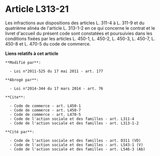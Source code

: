 # Article L313-21

Les infractions aux dispositions des articles L. 311-4 à L. 311-9 et du quatrième alinéa de l'article L. 313-1-2 en ce qui
concerne le contrat et le livret d'accueil du présent code sont constatées et poursuivies dans les conditions fixées par les
articles L. 450-1, L. 450-2, L. 450-3, L. 450-7, L. 450-8 et L. 470-5 du code de commerce.

**Liens relatifs à cet article**

	**Modifié par**:

	  - Loi n°2011-525 du 17 mai 2011 - art. 177

	**Abrogé par**:

	  - Loi n°2014-344 du 17 mars 2014 - art. 76

	**Cite**:

	  - Code de commerce - art. L450-1
	  - Code de commerce - art. L450-7
	  - Code de commerce - art. L470-5
	  - Code de l'action sociale et des familles - art. L311-4
	  - Code de l'action sociale et des familles - art. L313-1-2

	**Cité par**:

	  - Code de l'action sociale et des familles - art. D311 (VD)
	  - Code de l'action sociale et des familles - art. L543-1 (V)
	  - Code de l'action sociale et des familles - art. L546-3 (Ab)
